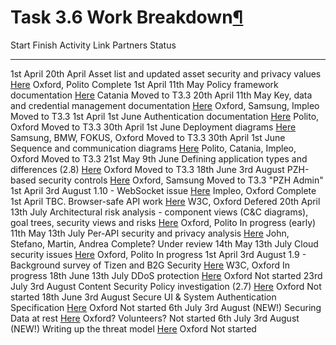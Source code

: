 Task 3.6 Work Breakdown[¶](#Task-36-Work-Breakdown)
===================================================

  Start        Finish       Activity                                                                                             Link                                                                                                                                                                         Partners                          Status
  ------------ ------------ ---------------------------------------------------------------------------------------------------- ---------------------------------------------------------------------------------------------------------------------------------------------------------------------------- --------------------------------- ---------------------------
  1st April    20th April   Asset list and updated asset security and privacy values                                             [Here](/t3-5/wiki/T35_Phase_2_Activities#11-Creating-a-list-of-assets-based-on-28-asset-models-and-the-implementation)                Oxford, Polito                    Complete
  1st April    11th May     Policy framework documentation                                                                       [Here](/t3-5/wiki/T35_Phase_2_Activities#15-Further-documentation-of-the-policy-framework)                                            Catania                           Moved to T3.3
  20th April   11th May     Key, data and credential management documentation                                                    [Here](/t3-5/wiki/T35_Phase_2_Activities#17-Further-documentation-of-key-data-and-credential-management)                              Oxford, Samsung, Impleo           Moved to T3.3
  1st April    1st June     Authentication documentation                                                                         [Here](/t3-5/wiki/T35_Phase_2_Activities#16-Further-documentation-of-the-authentication-system)                                       Polito, Oxford                    Moved to T3.3
  30th April   1st June     Deployment diagrams                                                                                  [Here](/t3-5/wiki/T35_Phase_2_Activities#12-Producing-UML-deployment-diagrams-for-each-platform-and-the-PZH-Farm)                     Samsung, BMW, FOKUS, Oxford       Moved to T3.3
  30th April   1st June     Sequence and communication diagrams                                                                  [Here](/t3-5/wiki/T35_Phase_2_Activities#13-Producing-sequence-or-communication-diagrams-for-interactions-between-components)         Polito, Catania, Impleo, Oxford   Moved to T3.3
  21st May     9th June     Defining application types and differences (2.8)                                                     [Here](/t3-5/wiki/T35_Phase_2_Activities#28-Defining-application-types-and-differences-in-the-security-model)                         Oxford                            Moved to T3.3
  18th June    3rd August   PZH-based security controls                                                                          [Here](/t3-5/wiki/T35_Phase_2_Activities#25-PZH-based-security-controls)                                                              Oxford, Samsung                   Moved to T3.3 "PZH Admin"
  1st April    3rd August   1.10 - WebSocket issue                                                                               [Here](/t3-5/wiki/T35_Phase_2_Activities#110-Investigate-websocket-issue-and-WRT-PZP-communication)                                   Impleo, Oxford                    Complete
  1st April    TBC.         Browser-safe API work                                                                                [Here](/t3-5/wiki/T35_Phase_2_Activities#26-Browser-safe-APIs)                                                                        W3C, Oxford                       Defered
  20th April   13th July    Architectural risk analysis - component views (C&C diagrams), goal trees, security views and risks   [Here](/t3-5/wiki/T35_Phase_2_Activities#18-Architectural-risk-analysis-updating-the-list-of-threats-misuse-cases-and-attack-trees)   Oxford, Polito                    In progress (early)
  11th May     13th July    Per-API security and privacy analysis                                                                [Here](/t3-5/wiki/T35_Phase_2_Activities#111-Per-API-Analysis)                                                                        John, Stefano, Martin, Andrea     Complete? Under review
  14th May     13th July    Cloud security issues                                                                                [Here](/t3-5/wiki/T35_Phase_2_Activities#21-Cloud-security)                                                                           Oxford, Polito                    In progress
  1st April    3rd August   1.9 - Background survey of Tizen and B2G Security                                                    [Here](/t3-5/wiki/T35_Phase_2_Activities#19-State-of-the-art-survey)                                                                  W3C, Oxford                       In progress
  18th June    13th July    DDoS protection                                                                                      [Here](/t3-5/wiki/T35_Phase_2_Activities#24-DDoS-protection)                                                                          Oxford                            Not started
  23rd July    3rd August   Content Security Policy investigation (2.7)                                                          [Here](/t3-5/wiki/T35_Phase_2_Activities#27-Investigate-recommendations-for-Content-Security-Policy-for-webinos)                      Oxford                            Not started
  18th June    3rd August   Secure UI & System Authentication Specification                                                      [Here](/t3-5/wiki/T35_Phase_2_Activities#29-Secure-UI-requirements-and-specification)                                                 Oxford                            Not started
  6th July     3rd August   (NEW!) Securing Data at rest                                                                         [Here](/t3-5/wiki/T35_Phase_2_Activities#210-Securing-data-at-rest)                                                                   Oxford? Volunteers?               Not started
  6th July     3rd August   (NEW!) Writing up the threat model                                                                   [Here](/t3-5/wiki/T35_Phase_2_Activities#211-Threat-model)                                                                            Oxford                            Not started


